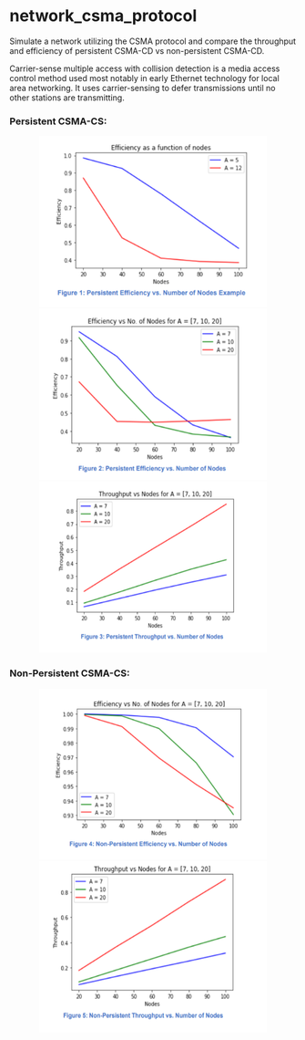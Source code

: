 # network_csma_protocol
Simulate a network utilizing the CSMA protocol and compare the throughput and efficiency of persistent CSMA-CD vs non-persistent CSMA-CD.

Carrier-sense multiple access with collision detection is a media access control method used most notably in early Ethernet technology for local area networking. It uses carrier-sensing to defer transmissions until no other stations are transmitting.

### Persistent CSMA-CS:

<div align="center">
    <img src="/images/1.PNG" height="300" width="400">
</div>

<div align="center">
    <img src="/images/2.PNG" height="300" width="400">
</div>

<div align="center">
    <img src="/images/3.PNG" height="300" width="400">
</div>


### Non-Persistent CSMA-CS:

<div align="center">
    <img src="/images/4.PNG" height="300" width="400">
</div>

<div align="center">
    <img src="/images/5.PNG" height="300" width="400">
</div>
